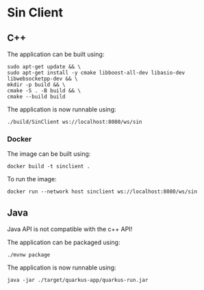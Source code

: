 # Sin Client

## C++

The application can be built using:

```shell script
sudo apt-get update && \
sudo apt-get install -y cmake libboost-all-dev libasio-dev libwebsocketpp-dev && \
mkdir -p build && \
cmake -S . -B build && \
cmake --build build
```

The application is now runnable using:

```shell script
./build/SinClient ws://localhost:8080/ws/sin
```

### Docker

The image can be built using:

```shell script
docker build -t sinclient .
```

To run the image:

```shell script
docker run --network host sinclient ws://localhost:8080/ws/sin
```

## Java

Java API is not compatible with the c++ API!

The application can be packaged using:

```shell script
./mvnw package
```

The application is now runnable using:

```shell script
java -jar ./target/quarkus-app/quarkus-run.jar
```
